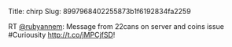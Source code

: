 Title: chirp
Slug: 8997968402255873b1f6192834fa2259

RT <a href="http://twitter.com/rubyannem">@rubyannem</a>: Message from 22cans on server and coins issue #Curiousity <a href="http://t.co/jMPCjfSD">http://t.co/jMPCjfSD</a>!
